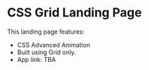 # CSS Grid Landing Page

This landing page features:

-   CSS Advanced Animation
-   Built using Grid only.
-   App link: TBA
